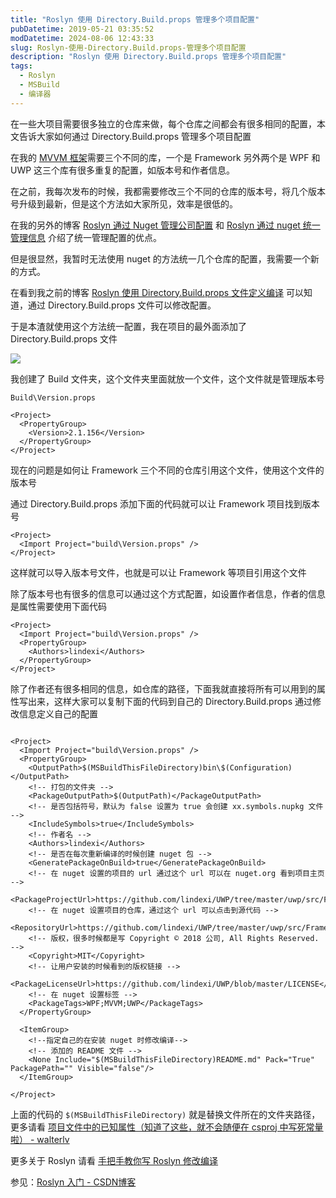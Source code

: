 ```yaml
---
title: "Roslyn 使用 Directory.Build.props 管理多个项目配置"
pubDatetime: 2019-05-21 03:35:52
modDatetime: 2024-08-06 12:43:33
slug: Roslyn-使用-Directory.Build.props-管理多个项目配置
description: "Roslyn 使用 Directory.Build.props 管理多个项目配置"
tags:
  - Roslyn
  - MSBuild
  - 编译器
---
```





在一些大项目需要很多独立的仓库来做，每个仓库之间都会有很多相同的配置，本文告诉大家如何通过 Directory.Build.props 管理多个项目配置

<!--more-->


<!-- CreateTime:2019/5/21 11:35:52 -->

<!-- 标签：Roslyn,MSBuild,编译器 -->

在我的 [MVVM 框架](https://www.nuget.org/packages/lindexi.wpf.Framework/ )需要三个不同的库，一个是 Framework 另外两个是 WPF 和 UWP 这三个库有很多重复的配置，如版本号和作者信息。

在之前，我每次发布的时候，我都需要修改三个不同的仓库的版本号，将几个版本号升级到最新，但是这个方法如大家所见，效率是很低的。

在我的另外的博客 [Roslyn 通过 Nuget 管理公司配置](https://blog.lindexi.com/post/Roslyn-%E9%80%9A%E8%BF%87-Nuget-%E7%AE%A1%E7%90%86%E5%85%AC%E5%8F%B8%E9%85%8D%E7%BD%AE.html ) 和 [Roslyn 通过 nuget 统一管理信息](https://blog.lindexi.com/post/Roslyn-%E9%80%9A%E8%BF%87-nuget-%E7%BB%9F%E4%B8%80%E7%AE%A1%E7%90%86%E4%BF%A1%E6%81%AF.html ) 介绍了统一管理配置的优点。

但是很显然，我暂时无法使用 nuget 的方法统一几个仓库的配置，我需要一个新的方式。

在看到我之前的博客 [Roslyn 使用 Directory.Build.props 文件定义编译](https://blog.lindexi.com/post/Roslyn-%E4%BD%BF%E7%94%A8-Directory.Build.props-%E6%96%87%E4%BB%B6%E5%AE%9A%E4%B9%89%E7%BC%96%E8%AF%91.html ) 可以知道，通过 Directory.Build.props 文件可以修改配置。

于是本渣就使用这个方法统一配置，我在项目的最外面添加了 Directory.Build.props 文件

<!-- ![](images/img-Roslyn 使用 Directory.Build.props 管理多个项目配置0.png) -->

![](images/img-lindexi%2F2018920151353506.png)

我创建了 Build 文件夹，这个文件夹里面就放一个文件，这个文件就是管理版本号

```
Build\Version.props

<Project>
  <PropertyGroup>
    <Version>2.1.156</Version>
  </PropertyGroup>
</Project>
```

现在的问题是如何让 Framework 三个不同的仓库引用这个文件，使用这个文件的版本号

通过 Directory.Build.props 添加下面的代码就可以让 Framework 项目找到版本号

```
<Project>
  <Import Project="build\Version.props" />
</Project>
```

这样就可以导入版本号文件，也就是可以让 Framework 等项目引用这个文件

除了版本号也有很多的信息可以通过这个方式配置，如设置作者信息，作者的信息是属性需要使用下面代码

```
<Project>
  <Import Project="build\Version.props" />
  <PropertyGroup>
    <Authors>lindexi</Authors>
  </PropertyGroup>
</Project>
```

除了作者还有很多相同的信息，如仓库的路径，下面我就直接将所有可以用到的属性写出来，这样大家可以复制下面的代码到自己的 Directory.Build.props 通过修改信息定义自己的配置

```

<Project>
  <Import Project="build\Version.props" />
  <PropertyGroup>
    <OutputPath>$(MSBuildThisFileDirectory)bin\$(Configuration)</OutputPath>
    <!-- 打包的文件夹 -->
    <PackageOutputPath>$(OutputPath)</PackageOutputPath>
    <!-- 是否包括符号，默认为 false 设置为 true 会创建 xx.symbols.nupkg 文件 -->
    <IncludeSymbols>true</IncludeSymbols>
    <!-- 作者名 -->
    <Authors>lindexi</Authors>
    <!-- 是否在每次重新编译的时候创建 nuget 包 -->
    <GeneratePackageOnBuild>true</GeneratePackageOnBuild>
    <!-- 在 nuget 设置的项目的 url 通过这个 url 可以在 nuget.org 看到项目主页 -->
    <PackageProjectUrl>https://github.com/lindexi/UWP/tree/master/uwp/src/Framework</PackageProjectUrl>
    <!-- 在 nuget 设置项目的仓库，通过这个 url 可以点击到源代码 -->
    <RepositoryUrl>https://github.com/lindexi/UWP/tree/master/uwp/src/Framework</RepositoryUrl>
    <!-- 版权，很多时候都是写 Copyright © 2018 公司, All Rights Reserved. -->
    <Copyright>MIT</Copyright>
    <!-- 让用户安装的时候看到的版权链接 -->
    <PackageLicenseUrl>https://github.com/lindexi/UWP/blob/master/LICENSE</PackageLicenseUrl>
    <!-- 在 nuget 设置标签 -->
    <PackageTags>WPF;MVVM;UWP</PackageTags>
  </PropertyGroup>

  <ItemGroup>
    <!--指定自己的在安装 nuget 时修改编译-->
    <!-- 添加的 README 文件 -->
    <None Include="$(MSBuildThisFileDirectory)README.md" Pack="True" PackagePath="" Visible="false"/>
  </ItemGroup>

</Project>
```

上面的代码的 `$(MSBuildThisFileDirectory)` 就是替换文件所在的文件夹路径，更多请看 [项目文件中的已知属性（知道了这些，就不会随便在 csproj 中写死常量啦） - walterlv](https://blog.walterlv.com/post/known-properties-in-csproj.html )

更多关于 Roslyn 请看 [手把手教你写 Roslyn 修改编译](https://blog.lindexi.com/post/roslyn.html ) 

参见：[Roslyn 入门 - CSDN博客](https://blog.csdn.net/lindexi_gd/category_7945110.html )

